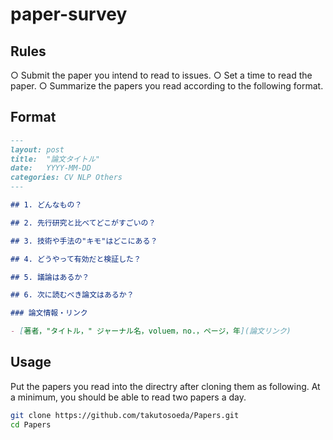 # paper-survey

## Rules
 ○ Submit the paper you intend to read to issues.
 ○ Set a time to read the paper.
 ○ Summarize the papers you read according to the following format.

## Format
```md
---
layout: post
title:  "論文タイトル"
date:   YYYY-MM-DD
categories: CV NLP Others
---

## 1. どんなもの？

## 2. 先行研究と比べてどこがすごいの？

## 3. 技術や手法の"キモ"はどこにある？

## 4. どうやって有効だと検証した？

## 5. 議論はあるか？

## 6. 次に読むべき論文はあるか？

### 論文情報・リンク

- [著者，"タイトル，" ジャーナル名，voluem，no.，ページ，年](論文リンク)
```

## Usage
 
 Put the papers you read into the directry after cloning them as following.
 At a minimum, you should be able to read two papers a day.

```bash
git clone https://github.com/takutosoeda/Papers.git
cd Papers
```
